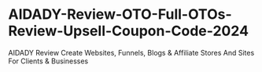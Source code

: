 # AIDADY-Review-OTO-Full-OTOs-Review-Upsell-Coupon-Code-2024
AIDADY Review Create Websites, Funnels, Blogs &amp; Affiliate Stores And Sites For Clients &amp; Businesses

